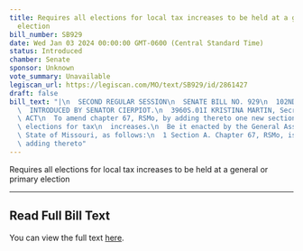 ```yaml
---
title: Requires all elections for local tax increases to be held at a general or primary
  election
bill_number: SB929
date: Wed Jan 03 2024 00:00:00 GMT-0600 (Central Standard Time)
status: Introduced
chamber: Senate
sponsor: Unknown
vote_summary: Unavailable
legiscan_url: https://legiscan.com/MO/text/SB929/id/2861427
draft: false
bill_text: "|\n  SECOND REGULAR SESSION\n  SENATE BILL NO. 929\n  102ND GENERA L ASSEMBLY\n\
  \  INTRODUCED BY SENATOR CIERPIOT.\n  3960S.01I KRISTINA MARTIN, Secretary\n  AN\
  \ ACT\n  To amend chapter 67, RSMo, by adding thereto one new section relating to\
  \ elections for tax\n  increases.\n  Be it enacted by the General Assembly of the\
  \ State of Missouri, as follows:\n  1 Section A. Chapter 67, RSMo, is amended by\
  \ adding thereto"
---
```

Requires all elections for local tax increases to be held at a general or primary election

---

## Read Full Bill Text

You can view the full text [here](https://legiscan.com/MO/text/SB929/id/2861427).
